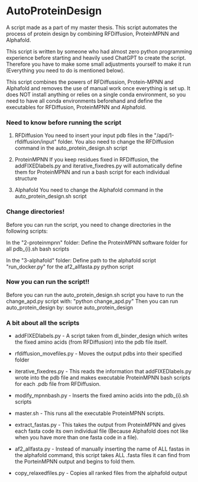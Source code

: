# AutoProteinDesign
A script made as a part of my master thesis. This script automates the process of protein design by combining RFDiffusion, ProteinMPNN and Alphafold.

This script is written by someone who had almost zero python programming experience before starting and heavily used ChatGPT to create the script. Therefore you have to make some small adjustments yourself to make it run (Everything you need to do is mentioned below).

This script combines the powers of RFDiffussion, Protein-MPNN and Alphafold and removes the use of manual work once everything is set up. It does NOT install anything or relies on a single conda environment, so you need to have all conda environments  beforehand and define the executables for RFDiffusion, ProteinMPNN and Alphafold.

### Need to know before running the script ###

1) RFDiffusion
You need to insert your input pdb files in the "/apd/1-rfdiffusion/input" folder.
You also need to change the RFDiffusion command in the auto_protein_design.sh script

2) ProteinMPNN
If you keep residues fixed in RFDiffusion, the addFIXEDlabels.py and iterative_fixedres.py will automatically define them for ProteinMPNN and run a bash script for each individual structure

3) Alphafold
You need to change the Alphafold command in the auto_protein_design.sh script

### Change directories! ###

Before you can run the script, you need to change directories in the following scripts:

In the "2-proteinmpnn" folder: Define the ProteinMPNN software folder for all pdb_{i}.sh bash scripts

In the "3-alphafold" folder: Define path to the alphafold script "run_docker.py" for the af2_allfasta.py python script


### Now you can run the script!! ###
Before you can run the auto_protein_design.sh script you have to run the change_apd.py script with:
	"python change_apd.py"
Then you can run auto_protein_design by:
	source auto_protein_design


### A bit about all the scripts ###

* addFIXEDlabels.py - A script taken from dl_binder_design which writes the fixed amino acids (from RFDiffusion) into the pdb file itself.

* rfdiffusion_movefiles.py - Moves the output pdbs into their specified folder

* iterative_fixedres.py - This reads the information that addFIXEDlabels.py wrote into the pdb file and makes executable ProteinMPNN bash scripts for each .pdb file from RFDiffusion.

* modify_mpnnbash.py - Inserts the fixed amino acids into the pdb_{i}.sh scripts

* master.sh - This runs all the executable ProteinMPNN scripts.

* extract_fastas.py - This takes the output from ProteinMPNN and gives each fasta code its own individual file (Because Alphafold does not like when you have more than one fasta code in a file).

* af2_allfasta.py - Instead of manually inserting the name of ALL fastas in the alphafold command, this script takes ALL .fasta files it can find from the PorteinMPNN output and begins to fold them.

* copy_relaxedfiles.py - Copies all ranked files from the alphafold output
